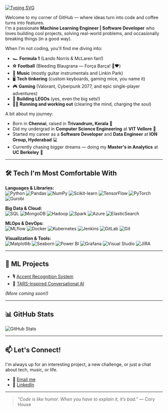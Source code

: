 <p align="left">
  <a href="https://github.com/rohitpugazh">
    <img src="https://readme-typing-svg.herokuapp.com?font=Fira+Code&size=30&pause=750&color=F7941D&center=true&vCenter=true&width=500&lines=Hey+there%2C+I'm+Rohit+%F0%9F%91%8B" alt="Typing SVG" />
  </a>
</p>

Welcome to my corner of GitHub — where ideas turn into code and coffee turns into features.  
I'm a passionate **Machine Learning Engineer | Software Developer** who loves building cool projects, solving real-world problems, and occasionally breaking things (in a good way).

When I'm not coding, you'll find me diving into:

- 🏎️ **Formula 1** (Lando Norris & McLaren fan!)
- ⚽ **Football** (Bleeding Blaugrana — Força Barça! 💙❤️)
- 🎸 **Music** (mostly guitar instrumentals and Linkin Park)
- 🖥️ **Tech tinkering** (custom keyboards, gaming mice, you name it)
- 🎮 **Gaming** (Valorant, Cyberpunk 2077, and epic single-player adventures)
- 🧱 **Building LEGOs** (yes, even the big sets!)
- 🏃‍♂️ **Running and working out** (clearing the mind, charging the soul)

A bit about my journey:
- Born in **Chennai**, raised in **Trivandrum, Kerala** 🌴
- Did my undergrad in **Computer Science Engineering** at **VIT Vellore** 🏫
- Started my career as a **Software Developer** and **Data Engineer** at **ION Group, Hyderabad** 💻
- Currently chasing bigger dreams — doing my **Master's in Analytics** at **UC Berkeley** 🌉

---

## 🛠️ Tech I'm Most Comfortable With

**Languages & Libraries:**  
![Python](https://img.shields.io/badge/-Python-3776AB?logo=python&logoColor=white&style=flat) 
![Pandas](https://img.shields.io/badge/-Pandas-150458?logo=pandas&logoColor=white&style=flat)
![NumPy](https://img.shields.io/badge/-NumPy-013243?logo=numpy&logoColor=white&style=flat)
![Scikit-learn](https://img.shields.io/badge/-Scikit--learn-F7931E?logo=scikit-learn&logoColor=white&style=flat)
![TensorFlow](https://img.shields.io/badge/-TensorFlow-FF6F00?logo=tensorflow&logoColor=white&style=flat)
![PyTorch](https://img.shields.io/badge/-PyTorch-EE4C2C?logo=pytorch&logoColor=white&style=flat)
![Gurobi](https://img.shields.io/badge/-Gurobi-002F6C?logo=gurobi&logoColor=white&style=flat)

**Big Data & Cloud:**  
![SQL](https://img.shields.io/badge/-SQL-4479A1?logo=postgresql&logoColor=white&style=flat)
![MongoDB](https://img.shields.io/badge/-MongoDB-47A248?logo=mongodb&logoColor=white&style=flat)
![Hadoop](https://img.shields.io/badge/-Hadoop-66CCFF?logo=apachehadoop&logoColor=white&style=flat)
![Spark](https://img.shields.io/badge/-Apache%20Spark-E25A1C?logo=apachespark&logoColor=white&style=flat)
![Azure](https://img.shields.io/badge/-Azure-0078D4?logo=microsoft-azure&logoColor=white&style=flat)
![ElasticSearch](https://img.shields.io/badge/-ElasticSearch-005571?logo=elasticsearch&logoColor=white&style=flat)

**MLOps & DevOps:**  
![MLflow](https://img.shields.io/badge/-MLflow-0194E2?logo=mlflow&logoColor=white&style=flat)
![Docker](https://img.shields.io/badge/-Docker-2496ED?logo=docker&logoColor=white&style=flat)
![Kubernetes](https://img.shields.io/badge/-Kubernetes-326CE5?logo=kubernetes&logoColor=white&style=flat)
![Jenkins](https://img.shields.io/badge/-Jenkins-D24939?logo=jenkins&logoColor=white&style=flat)
![GitLab](https://img.shields.io/badge/-GitLab-FC6D26?logo=gitlab&logoColor=white&style=flat)
![Git](https://img.shields.io/badge/-Git-F05032?logo=git&logoColor=white&style=flat)

**Visualization & Tools:**  
![Matplotlib](https://img.shields.io/badge/-Matplotlib-11557C?logo=matplotlib&logoColor=white&style=flat)
![Seaborn](https://img.shields.io/badge/-Seaborn-3B4D61?logo=seaborn&logoColor=white&style=flat)
![Power BI](https://img.shields.io/badge/-PowerBI-F2C811?logo=powerbi&logoColor=black&style=flat)
![Grafana](https://img.shields.io/badge/-Grafana-F46800?logo=grafana&logoColor=white&style=flat)
![Visual Studio](https://img.shields.io/badge/-Visual%20Studio-5C2D91?logo=visualstudio&logoColor=white&style=flat)
![JIRA](https://img.shields.io/badge/-JIRA-0052CC?logo=jira&logoColor=white&style=flat)

---

## 📂 ML Projects

- 🎙️ [Accent Recognition System](https://github.com/rohitpugazh/AccentRecognition)
- 🤖 [TARS-Inspired Conversational AI](https://github.com/rohitpugazh/TARS-AI-Assistant)

*(More coming soon!)*

---

## 📊 GitHub Stats

![GitHub Stats](https://github-readme-stats.vercel.app/api?username=rohitpugazh&show_icons=true&theme=tokyonight&hide_border=true)

---

## 📫 Let's Connect!
I'm always up for an interesting project, a new challenge, or just a chat about tech, music, or life.

- 📧 [Email me](mailto:rohitpugazh2000@gmail.com)
- 💼 [LinkedIn](https://www.linkedin.com/in/rohit-pugazhendi/)

---

> *"Code is like humor. When you have to explain it, it’s bad."* — Cory House
